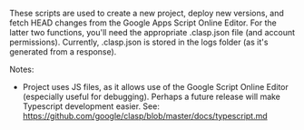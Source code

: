 These scripts are used to create a new project, deploy new versions, and fetch HEAD changes from the Google Apps Script
Online Editor. For the latter two functions, you'll need the appropriate .clasp.json file (and account permissions).
Currently, .clasp.json is stored in the logs folder (as it's generated from a response).

Notes:
- Project uses JS files, as it allows use of the Google Script Online Editor (especially useful for debugging). Perhaps a future release will make Typescript development easier. See: https://github.com/google/clasp/blob/master/docs/typescript.md